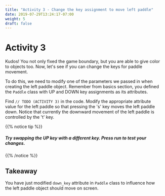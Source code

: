 ```yaml
---
title: "Activity 3 - Change the key assignment to move left paddle"
date: 2019-07-29T13:24:17-07:00
weight: 5
draft: false
---
```


# Activity 3
Kudos! You not only fixed the game boundary, but you are able to give color to objects too. Now, let's see if you can change the keys for paddle movement.

To do this, we need to modify one of the parameters we passed in when creating the left paddle object. Remember from basics section, you defined the `Paddle` class with UP and DOWN key assignments as its attributes. 

Find `// TODO (ACTIVITY 3)` in the code. Modify the appropriate attribute value for the left paddle so that pressing the 's' key moves the left paddle down. Notice that currently the downward movement of the left paddle is controlled by the 't' key. 

{{% notice tip %}}

<h5>Try swapping the UP key with a different key. Press <b>run</b> to test your changes.</h5>

{{% /notice %}}

## Takeaway 
You have just modified `down_key` attribute in `Paddle` class to influence how the left paddle object should move on screen. 